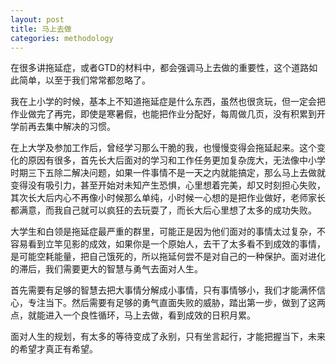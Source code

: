 ```yaml
---
layout: post
title: 马上去做
categories: methodology
---
```


在很多讲拖延症，或者GTD的材料中，都会强调马上去做的重要性，这个道路如此简单，以至于我们常常都忽略了。

我在上小学的时候，基本上不知道拖延症是什么东西，虽然也很贪玩，但一定会把作业做完了再完，即使是寒暑假，也能把作业分配好，每周做几页，没有积累到开学前再去集中解决的习惯。

在上大学及参加工作后，曾经学习那么干脆的我，也慢慢变得会拖延起来。这个变化的原因有很多，首先长大后面对的学习和工作任务更加复杂庞大，无法像中小学时期三下五除二解决问题，如果一件事情不是一天之内就能搞定，那么马上去做就变得没有吸引力，甚至开始对未知产生恐惧，心里想着完美，却又时刻担心失败，其次长大后内心不再像小时候那么单纯，小时候一心想的是把作业做好，老师家长都满意，而我自己就可以疯狂的去玩耍了，而长大后心里想了太多的成功失败。

大学生和白领是拖延症最严重的群里，可能正是因为他们面对的事情太过复杂，不容易看到立竿见影的成效，如果你是一个原始人，去干了太多看不到成效的事情，是可能空耗能量，把自己饿死的，所以拖延何尝不是对自己的一种保护。面对进化的滞后，我们需要更大的智慧与勇气去面对人生。

首先需要有足够的智慧去把大事情分解成小事情，只有事情够小，我们才能满怀信心，专注当下。然后需要有足够的勇气直面失败的威胁，踏出第一步，做到了这两点，就能进入一个良性循环，马上去做，看到成效的日积月累。

面对人生的规划，有太多的等待变成了永别，只有坐言起行，才能把握当下，未来的希望才真正有希望。